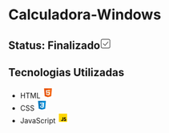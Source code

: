 <html>
<head>
<link rel="stylesheet" href="CSS/README.CSS">
</head>
<body>

# Calculadora-Windows

<h2>Status: Finalizado<img src="img/icons8-caixa-de-seleção-marcada-22.png" class = "imgEND"></h2>

## Tecnologias Utilizadas
<ul>
    <li>HTML <img src="img/icons8-html5-22.png"></li>
    <li>CSS <img src="img/icons8-css-22.png"></li>
    <li>JavaScript <img src="img/icons8-javascript-22.png"></li>
</ul>


</body>
<html>
